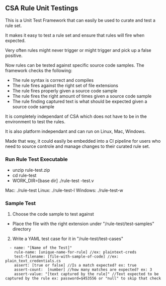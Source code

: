 ## CSA Rule Unit Testings ##

This is a Unit Test Framework that can easily be used to curate and test a rule set.

It makes it easy to test a rule set and ensure that rules will fire when expected. 

Very often rules might never trigger or might trigger and pick up a false positive.

Now rules can be tested against specific source code samples. The framework checks the following:

- The rule syntax is correct and compiles
- The rule fires against the right set of file extensions
- The rule fires properly given a source code sample
- The rule fires the right amount of times given a source code sample
- The rule finding captured text is what should be expected given a source code sample

It is completely independant of CSA which does not have to be in the environment to test the rules. 

It is also platform independant and can run on Linux, Mac, Windows.

Made that way, it could easily be embedded into a CI pipeline for users who need to source controle and manage changes to their curated rule set.

### Run Rule Test Executable ###
- unzip rule-test.zip
- cd rule-test
- WORK_DIR=[base dir] ./rule-test -test.v

Mac: ./rule-test
Linux: ./rule-test-l
Windows: ./rule-test-w

### Sample Test ###

1. Choose the code sample to test against
- Place the file with the right extension under "/rule-test/test-samples" directory
2. Write a YAML test case for it in "/rule-test/test-cases"
```
  - name: "[Name of the Test]"
    rule-name: [unique-name-for-rule] //ex: plaintext-creds
    test-filename: [file-with-sample-of-code] //ex: plain_text_credentials.cs
    assert: [true or false] //Is a match expected? ex: true
    assert-count:  [number] //how many matches are expected? ex: 3
    assert-value: "[text captured by the rule]" //Text expected to be captured by the rule ex: password=$453556 or "null" to skip that check
```
